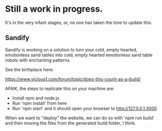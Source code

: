 # Still a work in progress.
It's in the very infant stages, or, no one has taken the time to update this.

## Sandify 

Sandify is working on a solution to turn your cold, empty hearted, emotionless sand tables into cold, empty hearted emotionless sand table robots with enchanting patterns.

See the birthplace here:

https://www.vicious1.com/forum/topic/does-this-count-as-a-build/


AFAIK, the steps to replicate this on your machine are:

 - Install npm and node.js
 - Run 'npm install' from here
 - Run 'npm start' and it should open your browser to http://127.0.0.1:3000

When we want to "deploy" the website, we can do so with 'npm run build' and then moving the files
from the generated build folder, I think.


